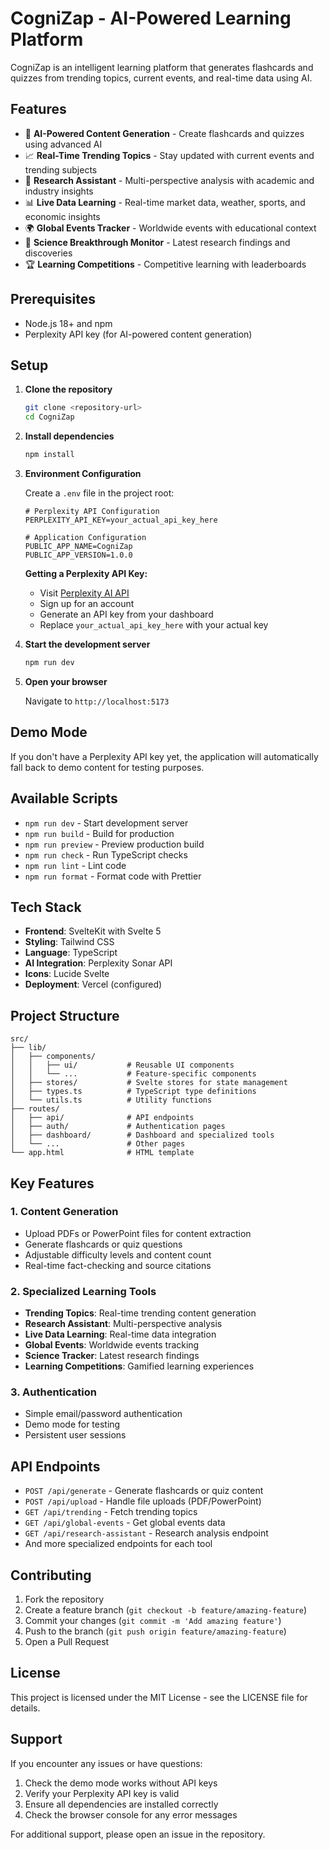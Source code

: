 # CogniZap - AI-Powered Learning Platform

CogniZap is an intelligent learning platform that generates flashcards and quizzes from trending topics, current events, and real-time data using AI.

## Features

- 🧠 **AI-Powered Content Generation** - Create flashcards and quizzes using advanced AI
- 📈 **Real-Time Trending Topics** - Stay updated with current events and trending subjects
- 🔬 **Research Assistant** - Multi-perspective analysis with academic and industry insights
- 📊 **Live Data Learning** - Real-time market data, weather, sports, and economic insights
- 🌍 **Global Events Tracker** - Worldwide events with educational context
- 🔬 **Science Breakthrough Monitor** - Latest research findings and discoveries
- 🏆 **Learning Competitions** - Competitive learning with leaderboards

## Prerequisites

- Node.js 18+ and npm
- Perplexity API key (for AI-powered content generation)

## Setup

1. **Clone the repository**
   ```bash
   git clone <repository-url>
   cd CogniZap
   ```

2. **Install dependencies**
   ```bash
   npm install
   ```

3. **Environment Configuration**
   
   Create a `.env` file in the project root:
   ```env
   # Perplexity API Configuration
   PERPLEXITY_API_KEY=your_actual_api_key_here
   
   # Application Configuration
   PUBLIC_APP_NAME=CogniZap
   PUBLIC_APP_VERSION=1.0.0
   ```

   **Getting a Perplexity API Key:**
   - Visit [Perplexity AI API](https://docs.perplexity.ai)
   - Sign up for an account
   - Generate an API key from your dashboard
   - Replace `your_actual_api_key_here` with your actual key

4. **Start the development server**
   ```bash
   npm run dev
   ```

5. **Open your browser**
   
   Navigate to `http://localhost:5173`

## Demo Mode

If you don't have a Perplexity API key yet, the application will automatically fall back to demo content for testing purposes.

## Available Scripts

- `npm run dev` - Start development server
- `npm run build` - Build for production
- `npm run preview` - Preview production build
- `npm run check` - Run TypeScript checks
- `npm run lint` - Lint code
- `npm run format` - Format code with Prettier

## Tech Stack

- **Frontend**: SvelteKit with Svelte 5
- **Styling**: Tailwind CSS
- **Language**: TypeScript
- **AI Integration**: Perplexity Sonar API
- **Icons**: Lucide Svelte
- **Deployment**: Vercel (configured)

## Project Structure

```
src/
├── lib/
│   ├── components/
│   │   ├── ui/           # Reusable UI components
│   │   └── ...           # Feature-specific components
│   ├── stores/           # Svelte stores for state management
│   ├── types.ts          # TypeScript type definitions
│   └── utils.ts          # Utility functions
├── routes/
│   ├── api/              # API endpoints
│   ├── auth/             # Authentication pages
│   ├── dashboard/        # Dashboard and specialized tools
│   └── ...               # Other pages
└── app.html              # HTML template
```

## Key Features

### 1. Content Generation
- Upload PDFs or PowerPoint files for content extraction
- Generate flashcards or quiz questions
- Adjustable difficulty levels and content count
- Real-time fact-checking and source citations

### 2. Specialized Learning Tools
- **Trending Topics**: Real-time trending content generation
- **Research Assistant**: Multi-perspective analysis
- **Live Data Learning**: Real-time data integration
- **Global Events**: Worldwide events tracking
- **Science Tracker**: Latest research findings
- **Learning Competitions**: Gamified learning experiences

### 3. Authentication
- Simple email/password authentication
- Demo mode for testing
- Persistent user sessions

## API Endpoints

- `POST /api/generate` - Generate flashcards or quiz content
- `POST /api/upload` - Handle file uploads (PDF/PowerPoint)
- `GET /api/trending` - Fetch trending topics
- `GET /api/global-events` - Get global events data
- `GET /api/research-assistant` - Research analysis endpoint
- And more specialized endpoints for each tool

## Contributing

1. Fork the repository
2. Create a feature branch (`git checkout -b feature/amazing-feature`)
3. Commit your changes (`git commit -m 'Add amazing feature'`)
4. Push to the branch (`git push origin feature/amazing-feature`)
5. Open a Pull Request

## License

This project is licensed under the MIT License - see the LICENSE file for details.

## Support

If you encounter any issues or have questions:
1. Check the demo mode works without API keys
2. Verify your Perplexity API key is valid
3. Ensure all dependencies are installed correctly
4. Check the browser console for any error messages

For additional support, please open an issue in the repository.
